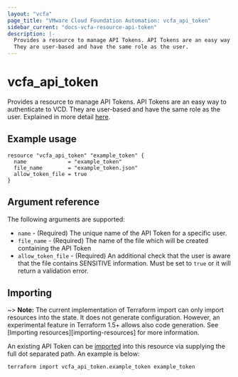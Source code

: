 ```yaml
---
layout: "vcfa"
page_title: "VMware Cloud Foundation Automation: vcfa_api_token"
sidebar_current: "docs-vcfa-resource-api-token"
description: |-
  Provides a resource to manage API Tokens. API Tokens are an easy way to authenticate to VCD. 
  They are user-based and have the same role as the user.
---
```


# vcfa\_api\_token 

Provides a resource to manage API Tokens. API Tokens are an easy way to authenticate to VCD. 
They are user-based and have the same role as the user. Explained in more detail [here][api-tokens].

## Example usage

```hcl
resource "vcfa_api_token" "example_token" {
  name             = "example_token"
  file_name        = "example_token.json"
  allow_token_file = true
}
```

## Argument reference

The following arguments are supported:

* `name` - (Required) The unique name of the API Token for a specific user.
* `file_name` - (Required) The name of the file which will be created containing the API Token
* `allow_token_file` - (Required) An additional check that the user is aware that the file contains
  SENSITIVE information. Must be set to `true` or it will return a validation error.

## Importing

~> **Note:** The current implementation of Terraform import can only import resources into the state. It does not generate
configuration. However, an experimental feature in Terraform 1.5+ allows also code generation.
See [Importing resources][importing-resources] for more information.

An existing API Token can be [imported][docs-import] into this resource via supplying
the full dot separated path. An example is below:

```
terraform import vcfa_api_token.example_token example_token
```

[api-tokens]: https://blogs.vmware.com/cloudprovider/2022/03/cloud-director-api-token.html
[docs-import]: https://www.terraform.io/docs/import/
[provider-api-token-file]: /providers/vmware/vcfa/latest/docs#api_token_file
